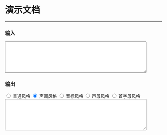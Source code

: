 # 演示文档

---

<style>
textarea{width:90%; height:100px;}
</style>

### 输入

<div>
  <textarea id="input"></textarea>
</div>

### 输出

<div>
  <input type="radio" name="style" id="style-normal" value="STYLE_NORMAL" />
  <label for="style-normal">普通风格</label>
  <input type="radio" name="style" id="style-tone" value="STYLE_TONE" checked />
  <label for="style-tone">声调风格</label>
  <input type="radio" name="style" id="style-tone2" value="STYLE_TONE2" />
  <label for="style-tone2">音标风格</label>
  <input type="radio" name="style" id="style-initials" value="STYLE_INITIALS" />
  <label for="style-initials">声母风格</label>
  <input type="radio" name="style" id="style-first-letter" value="STYLE_FIRST_LETTER" />
  <label for="style-first-letter">首字母风格</label>
</div>
<div>
  <textarea readonly id="output"></textarea>
</div>


<script>
seajs.use('../src/pinyin', function(pinyin){

  var $ = function(id){return document.getElementById(id);}
  var styles = document.getElementsByName("style");

  function build(){
    var han = $("input").value;
    var style = "STYLE_TONE";
    for(var i=0,l=styles.length; i<l; i++){
      if(styles[i].checked){
        style = styles[i].value;
      }
    }
    $("output").value = pinyin(han, {
      style: pinyin[style]
    }).join(" ");
  };

  $("input").onkeyup = build;
  for(var i=0,l=styles.length; i<l; i++){
    styles[i].onclick = build;
  }
});
</script>
